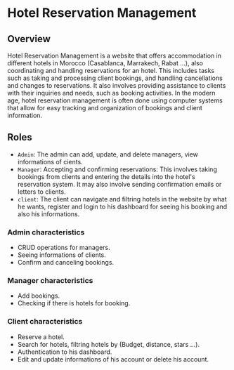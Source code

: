 # Hotel Reservation Management

## Overview
Hotel Reservation Management is a website that offers accommodation in different hotels in Morocco (Casablanca, Marrakech, Rabat ...), also coordinating and handling reservations for an hotel. This includes tasks such as taking and processing client bookings, and handling cancellations and changes to reservations. It also involves providing assistance to clients with their inquiries and needs, such as booking activities. In the modern age, hotel reservation management is often done using computer systems that allow for easy tracking and organization of bookings and client information.

## Roles
- ``Admin``: The admin can add, update, and delete managers, view informations of cients. 
- ``Manager``: Accepting and confirming reservations: This involves taking bookings from clients and entering the details into the hotel's reservation system. It may also involve sending confirmation emails or letters to clients.
- ``client``: The client can navigate and filtring hotels in the website by what he wants, register and login to his dashboard for seeing his booking and also his informations.


### Admin characteristics
- CRUD operations for managers.
- Seeing informations of clients.
- Confirm and canceling bookings.


### Manager characteristics
- Add bookings.
- Checking if there is hotels for booking.

### Client characteristics
- Reserve a hotel.
- Search for hotels, filtring hotels by (Budget, distance, stars ...).
- Authentication to his dashboard.
- Edit and update informations of his account or delete his account.


